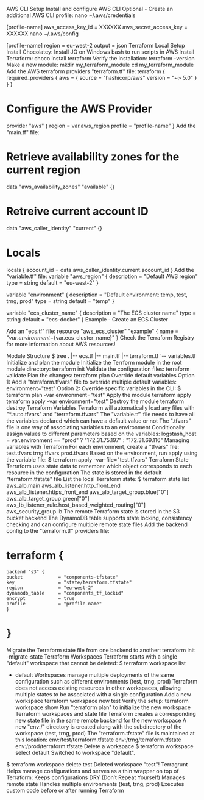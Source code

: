 AWS CLI Setup
Install and configure AWS CLI
Optional - Create an additional AWS CLI profile:
nano ~/.aws/credentials

[profile-name]
aws_access_key_id = XXXXXX
aws_secret_access_key = XXXXXX
nano ~/.aws/config

[profile-name]
region = eu-west-2
output = json
Terraform Local Setup
Install Chocolatey:
Install JQ on Windows bash to run scripts in AWS
Install Terraform:
choco install terraform
Verify the installation:
terraform -version
Make a new module:
mkdir my_terraform_module
cd my_terraform_module
Add the AWS terraform providers "terraform.tf" file:
terraform {
  required_providers {
    aws = {
      source  = "hashicorp/aws"
      version = "~> 5.0"
    }
  }
}
 
# Configure the AWS Provider
provider "aws" {
  region = var.aws_region
  profile = "profile-name"
}
Add the "main.tf" file:
# Retrieve availability zones for the current region
data "aws_availability_zones" "available" {}
 
# Retreive current account ID
data "aws_caller_identity" "current" {}
 
# Locals
locals {
    account_id = data.aws_caller_identity.current.account_id
}
Add the "variable.tf" file:
variable "aws_region" {
  description = "Default AWS region"
  type = string
  default = "eu-west-2"
}
 
variable "environment" {
  description = "Default environment: temp, test, trng, prod"
  type = string
  default = "temp"
}
 
variable "ecs_cluster_name" {
    description = "The ECS cluster name"
    type = string
    default = "ecs-docker"
}
Example - Create an ECS Cluster

Add an "ecs.tf" file:
resource "aws_ecs_cluster" "example" {
    name = "${var.environment}-${var.ecs_cluster_name}"
}
Check the Terraform Registry for more information about AWS resources!

Module Structure
$ tree
.
|-- ecs.tf
|-- main.tf
|-- terraform.tf
`-- variables.tf
Initialize and plan the module
Initialize the Terrform module in the root module directory:
terraform init
Validate the configuration files:
terraform validate
Plan the changes:
terraform plan
Override default variables
Option 1: Add a "terraform.tfvars" file to override multiple default variables:
environment="test"
Option 2: Override specific variables in the CLI:
$ terraform plan -var environment="test"
Apply the module
terraform apply
terraform apply -var environment="test"
Destroy the module
terraform destroy
Terraform Variables
Terraform will automatically load any files with "*.auto.tfvars" and "terraform.tfvars"
The "variable.tf" file needs to have all the variables declared which can have a default value or not
The ".tfvars" file is one way of associating variables to an environment
Conditionally assign values to different parameters based on the variables:
logstash_host = var.environment == "prod" ? "172.31.75.197" : "172.31.69.116"
Managing variables with Terraform
For each environment, create a "tfvars" file:
test.tfvars
trng.tfvars
prod.tfvars
Based on the environment, run apply using the variable file:
$ terraform apply -var-file="test.tfvars"
Terraform State
Terraform uses state data to remember which object corresponds to each resource in the configuration
The state is stored in the default "terraform.tfstate" file
List the local Terraform state:
$ terraform state list
aws_alb.main
aws_alb_listener.http_front_end
aws_alb_listener.https_front_end
aws_alb_target_group.blue["0"]
aws_alb_target_group.green["0"]
aws_lb_listener_rule.host_based_weighted_routing["0"]
aws_security_group.lb
The remote Terraform state is stored in the S3 bucket backend
The DynamoDB table supports state locking, consistency checking and can configure multiple remote state files
Add the backend config to the "terraform.tf" providers file:
# terraform {
    backend "s3" {
    bucket             = "components-tfstate"
    key                = "state/terraform.tfstate"
    region             = "eu-west-2"
    dynamodb_table     = "components_tf_lockid"
    encrypt            = true
    profile            = "profile-name"
    }
# }
Migrate the Terraform state file from one backend to another:
terraform init -migrate-state
Terraform Workspaces
Terraform starts with a single "default" workspace that cannot be deleted:
$ terraform workspace list
* default
Workspaces manage multiple deployments of the same configuration such as different environments (test, trng, prod)
Terraform does not access existing resources in other workspaces, allowing multiple states to be associated with a single configuration
Add a new workspace
terraform workspace new test
Verify the setup:
terraform workspace show
Run "terraform plan" to initialize the new workspace
Terraform workspaces and state file
Terraform creates a corresponding new state file in the same remote backend for the new workspace
A new "env:/" directory is created along with the subdirectory of the workspace (test, trng, prod)
The "terraform.tfstate" file is maintained at this location:
env:/test/terraform.tfstate
env:/trng/terraform.tfstate
env:/prod/terraform.tfstate
Delete a workspace
$ terraform workspace select default
Switched to workspace "default".
 
$ terraform workspace delete test
Deleted workspace "test"!
Terragrunt
Helps manage configurations and serves as a thin wrapper on top of Terraform:
Keeps configurations DRY (Don’t Repeat Yourself)
Manages remote state
Handles multiple environments (test, trng, prod)
Executes custom code before or after running Terraform
